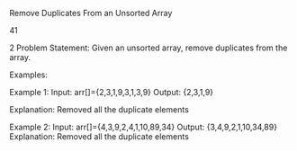 Remove Duplicates From an Unsorted Array


41

2
Problem Statement: Given an unsorted array, remove duplicates from the array.

Examples:

Example 1:
Input: arr[]={2,3,1,9,3,1,3,9}
Output:  {2,3,1,9}

Explanation: Removed all the duplicate elements

Example 2:
Input: arr[]={4,3,9,2,4,1,10,89,34}
Output: {3,4,9,2,1,10,34,89}
Explanation: Removed all the duplicate elements